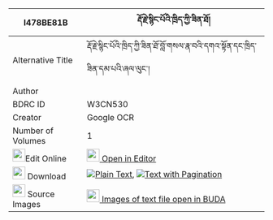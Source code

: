 |I478BE81B|རྡོ་རྗེ་སྙིང་པོའི་ཁྲིད་ཀྱི་ཟིན་ཐོ། 
| --- | --- 
|Alternative Title |རྡོ་རྗེ་སྙིང་པོའི་ཁྲིད་ཀྱི་ཟིན་ཐོ་བློ་གསལ་རྣ་བའི་དགའ་སྟོན་དང་ཁྲིད་ཟིན་དམ་པའི་ཞལ་ལུང་།
|Author | 
|BDRC ID | W3CN530
|Creator | Google OCR
|Number of Volumes| 1
|<img width="25" src="https://img.icons8.com/color/25/000000/edit-property.png">Edit Online| [<img width="25" src="https://avatars.githubusercontent.com/u/45091458?s=200&v=4"> Open in Editor](http://editor.openpecha.org/I478BE81B)
|<img width="25" src="https://img.icons8.com/fluent/48/000000/download-2.png"/>  Download | [![](https://img.icons8.com/color/20/000000/txt.png)Plain Text](https://github.com/Openpecha/I478BE81B/releases/download/v1/dorje_nyingpo_i_tri_kyi_zinto_plain_I478BE81B.zip), [![](https://img.icons8.com/color/20/000000/txt.png)Text with Pagination](https://github.com/Openpecha/I478BE81B/releases/download/v1/dorje_nyingpo_i_tri_kyi_zinto_pages_I478BE81B.zip)
|<img width="25" src="https://img.icons8.com/plasticine/100/000000/pictures-folder.png"/>  Source Images | [<img width="25" src="https://library.bdrc.io/icons/BUDA-small.svg"> Images of text file open in BUDA](https://library.bdrc.io/show/bdr:W3CN530)